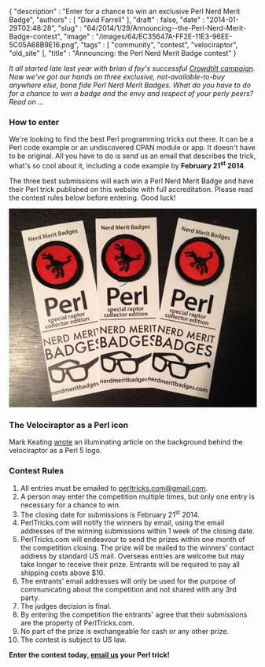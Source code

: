 {
   "description" : "Enter for a chance to win an exclusive Perl Nerd Merit Badge",
   "authors" : [
      "David Farrell"
   ],
   "draft" : false,
   "date" : "2014-01-29T02:48:28",
   "slug" : "64/2014/1/29/Announcing--the-Perl-Nerd-Merit-Badge-contest",
   "image" : "/images/64/EC35647A-FF2E-11E3-96EE-5C05A68B9E16.png",
   "tags" : [
      "community",
      "contest",
      "velociraptor",
      "old_site"
   ],
   "title" : "Announcing: the Perl Nerd Merit Badge contest"
}

*It all started late last year with brian d foy's successful [Crowdtilt campaign](https://www.crowdtilt.com/campaigns/make-perl-nerd-merit-badges). Now we've got our hands on three exclusive, not-available-to-buy anywhere else, bona fide Perl Nerd Merit Badges. What do you have to do for a chance to win a badge and the envy and respect of your perly peers? Read on ...*

### How to enter

We're looking to find the best Perl programming tricks out there. It can be a Perl code example or an undiscovered CPAN module or app. It doesn't have to be original. All you have to do is send us an email that describes the trick, what's so cool about it, including a code example by **February 21<sup>st</sup> 2014**.

The three best submissions will each win a Perl Nerd Merit Badge and have their Perl trick published on this website with full accreditation. Please read the contest rules below before entering. Good luck!

![](/static/images/64/Perl_Nerd_Merit_Badges.jpg)

### The Velociraptor as a Perl icon

Mark Keating [wrote](http://mdk.per.ly/2011/03/02/evolution-of-the-velociraptor/) an illuminating article on the background behind the velociraptor as a Perl 5 logo.

### Contest Rules

1.  All entries must be emailed to perltricks.com@gmail.com.
2.  A person may enter the competition multiple times, but only one entry is necessary for a chance to win.
3.  The closing date for submissions is February 21<sup>st</sup> 2014.
4.  PerlTricks.com will notify the winners by email, using the email addresses of the winning submissions within 1 week of the closing date.
5.  PerlTricks.com will endeavour to send the prizes within one month of the competition closing. The prize will be mailed to the winners' contact address by standard US mail. Overseas entries are welcome but may take longer to receive their prize. Entrants will be required to pay all shipping costs above $10.
6.  The entrants' email addresses will only be used for the purpose of communicating about the competition and not shared with any 3rd party.
7.  The judges decision is final.
8.  By entering the competition the entrants' agree that their submissions are the property of PerlTricks.com.
9.  No part of the prize is exchangeable for cash or any other prize.
10. The contest is subject to US law.

**Enter the contest today, [email us](mailto:perltricks.com@gmail.com?subject=Nerd%20Merit%20Badge%20Contest) your Perl trick!**

